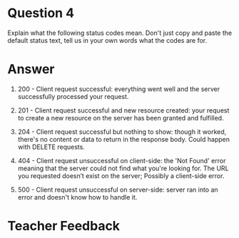 # Question 4

Explain what the following status codes mean. Don't just copy and paste the default status text, tell us in your own words what the codes are for.

# Answer

1. 200 - Client request successful: everything went well and the server successfully processed your request.

2. 201 - Client request successful and new resource created: your request to create a new resource on the server has been granted and fulfilled.

3. 204 - Client request successful but nothing to show: though it worked, there's no content or data to return in the response body. Could happen with DELETE requests.

4. 404 - Client request unsuccessful on client-side: the 'Not Found' error meaning that the server could not find what you're looking for. The URL you requested doesn’t exist on the server; Possibly a client-side error.

5. 500 - Client request unsuccessful on server-side: server ran into an error and doesn't know how to handle it.

# Teacher Feedback
